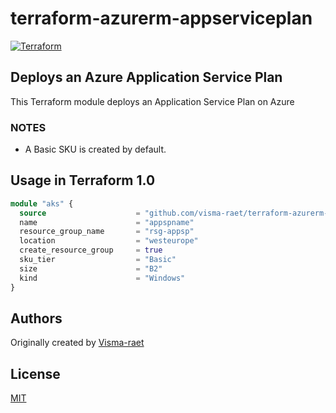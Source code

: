 # terraform-azurerm-appserviceplan

[![Terraform](https://github.com/visma-raet/terraform-azurerm-appserviceplan/actions/workflows/terraform.yml/badge.svg)](https://github.com/visma-raet/terraform-azurerm-appserviceplan/actions/workflows/terraform.yml)

## Deploys an Azure Application Service Plan

This Terraform module deploys an Application Service Plan on Azure

### NOTES

* A Basic SKU is created by default.

## Usage in Terraform 1.0

```terraform
module "aks" {
  source                    = "github.com/visma-raet/terraform-azurerm-appserviceplan"
  name                      = "appspname"
  resource_group_name       = "rsg-appsp"
  location                  = "westeurope"
  create_resource_group     = true
  sku_tier                  = "Basic"
  size                      = "B2"
  kind                      = "Windows"
}
```

## Authors

Originally created by [Visma-raet](http://github.com/visma-raet)

## License

[MIT](LICENSE)

